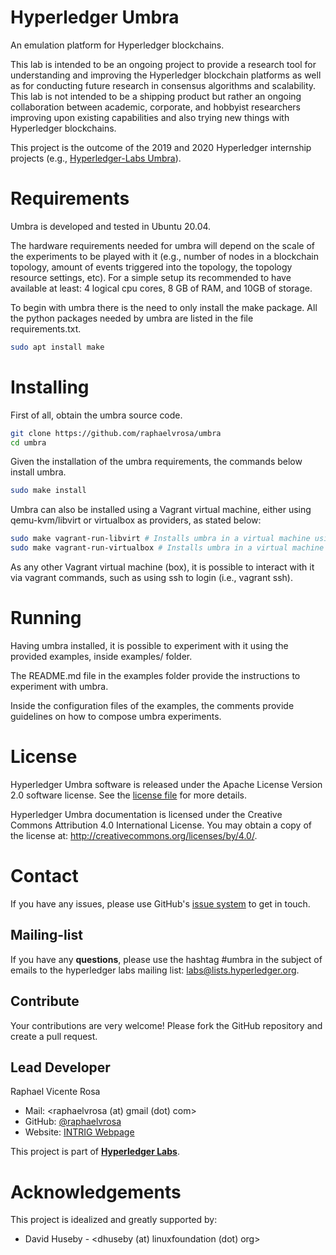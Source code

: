 # Hyperledger Umbra

An emulation platform for Hyperledger blockchains.

This lab is intended to be an ongoing project to provide a research tool for understanding and improving the Hyperledger blockchain platforms as well as for conducting future research in consensus algorithms and scalability. This lab is not intended to be a shipping product but rather an ongoing collaboration between academic, corporate, and hobbyist researchers improving upon existing capabilities and also trying new things with Hyperledger blockchains.

This project is the outcome of the 2019 and 2020 Hyperledger internship projects (e.g., [Hyperledger-Labs Umbra](https://wiki.hyperledger.org/display/INTERN/Hyperledger+Umbra%3A+Simulating+Hyperledger+Blockchains+using+Mininet)).


# Requirements

Umbra is developed and tested in Ubuntu 20.04.

The hardware requirements needed for umbra will depend on the scale of the experiments to be played with it (e.g., number of nodes in a blockchain topology, amount of events triggered into the topology, the topology resource settings, etc).
For a simple setup its recommended to have available at least: 4 logical cpu cores, 8 GB of RAM, and 10GB of storage.

To begin with umbra there is the need to only install the make package. All the python packages needed by umbra are listed in the file requirements.txt. 

```bash
sudo apt install make
```


# Installing

First of all, obtain the umbra source code.

```bash
git clone https://github.com/raphaelvrosa/umbra
cd umbra
```

Given the installation of the umbra requirements, the commands below install umbra.

```bash
sudo make install
```

Umbra can also be installed using a Vagrant virtual machine, either using qemu-kvm/libvirt or virtualbox as providers, as stated below:

```bash
sudo make vagrant-run-libvirt # Installs umbra in a virtual machine using qemu-kvm/libvirt, and turn it up
sudo make vagrant-run-virtualbox # Installs umbra in a virtual machine using virtualbox, and turn it up
```

As any other Vagrant virtual machine (box), it is possible to interact with it via vagrant commands, such as using ssh to login (i.e., vagrant ssh).


# Running

Having umbra installed, it is possible to experiment with it using the provided examples, inside examples/ folder.

The README.md file in the examples folder provide the instructions to experiment with umbra.

Inside the configuration files of the examples, the comments provide guidelines on how to compose umbra experiments.


# License

Hyperledger Umbra software is released under the Apache License Version 2.0 software license. See the [license file](LICENSE) for more details.

Hyperledger Umbra documentation is licensed under the Creative Commons Attribution 4.0 International License. You may obtain a copy of the license at: http://creativecommons.org/licenses/by/4.0/.

# Contact

If you have any issues, please use GitHub's [issue system](https://github.com/hyperledger-labs/umbra/issues) to get in touch.

## Mailing-list

If you have any **questions**, please use the hashtag #umbra in the subject of emails to the hyperledger labs mailing list: labs@lists.hyperledger.org.

## Contribute

Your contributions are very welcome! Please fork the GitHub repository and create a pull request.

## Lead Developer

Raphael Vicente Rosa
* Mail: <raphaelvrosa (at) gmail (dot) com>
* GitHub: [@raphaelvrosa](https://github.com/raphaelvrosa)
* Website: [INTRIG Webpage](https://intrig.dca.fee.unicamp.br/raphaelvrosa/)

This project is part of [**Hyperledger Labs**](https://www.hyperledger.org/blog/2018/01/23/introducing-hyperledger-labs).

# Acknowledgements

This project is idealized and greatly supported by:
- David Huseby - <dhuseby (at) linuxfoundation (dot) org>